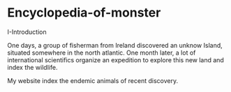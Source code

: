 # Encyclopedia-of-monster

I-Introduction

One days, a group of fisherman from Ireland discovered an unknow Island, situated somewhere in the north atlantic.  One month later, a lot of international scientifics organize an expedition to explore this new land and index the wildlife.

My website index the endemic animals of recent discovery.



